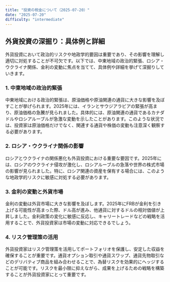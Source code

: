 ```yaml
---
title: "投資の税金について（2025-07-20）"
date: "2025-07-20"
difficulty: "intermediate"
---
```


## 外貨投資の深掘り：具体例と詳細

外貨投資において政治的リスクや地政学的要因は重要であり、その影響を理解し適切に対処することが不可欠です。以下では、中東地域の政治的緊張、ロシア・ウクライナ関係、金利の変動に焦点を当てて、具体例や詳細を挙げて深掘りしていきます。

### 1. 中東地域の政治的緊張

中東地域における政治的緊張は、原油価格や原油関連の通貨に大きな影響を及ぼすことが挙げられます。2025年には、イランとサウジアラビアの緊張が高まり、原油価格の急騰が見られました。具体的には、原油関連の通貨であるカナダドルやロシアルーブルが急激な変動を示したことがあります。このような状況では、投資家は原油価格だけでなく、関連する通貨や株価の変動も注意深く観察する必要があります。

### 2. ロシア・ウクライナ関係の影響

ロシアとウクライナの関係悪化も外貨投資における重要な要因です。2025年には、ロシアのウクライナ侵攻が激化し、ロシアルーブルの急落や世界の株式市場の影響が見られました。特に、ロシア関連の資産を保有する場合には、このような地政学的リスクに敏感に対処する必要があります。

### 3. 金利の変動と外貨市場

金利の変動は外貨市場に大きな影響を及ぼします。2025年にFRBが金利を引き上げる可能性が高まった際、ドル高が進み、他通貨に対するドルの相対価値が上昇しました。金利政策の変化に敏感に反応し、キャリートレードなどの戦略を活用することで、外貨投資家は市場の変動に対応できるでしょう。

### 4. リスク管理策の活用

外貨投資家はリスク管理策を活用してポートフォリオを保護し、安定した収益を確保することが重要です。通貨オプション取引や通貨スワップ、通貨先物取引などのデリバティブ商品を組み合わせることで、為替リスクを効果的にヘッジすることが可能です。リスクを最小限に抑えながら、成果を上げるための戦略を構築することが外貨投資家にとって重要です。
